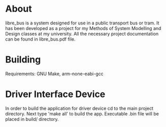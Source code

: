 # About
libre_bus is a system designed for use in a public transport bus or tram. It has been developed as a project for my Methods of System Modelling and Design classes at my university. All the necessary project documentation can be found in libre_bus.pdf file.

# Building
Requirements: GNU Make, arm-none-eabi-gcc

# Driver Interface Device
In order to build the application for driver device cd to the main project directory. Next type 'make all' to build the app. Executable .bin file will be placed in build/ directory.

